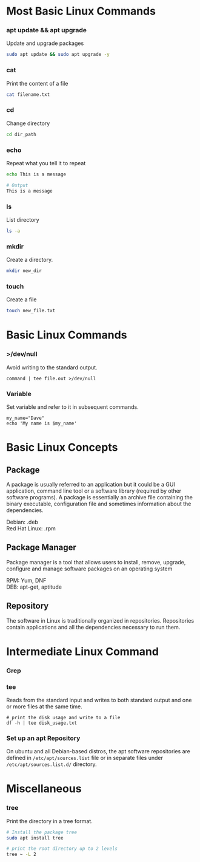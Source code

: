 # Most Basic Linux Commands

### apt update && apt upgrade
Update and upgrade packages
``` bash
sudo apt update && sudo apt upgrade -y
```

### cat
Print the content of a file
``` bash
cat filename.txt
```

### cd
Change directory
``` bash
cd dir_path
```

### echo
Repeat what you tell it to repeat
``` bash
echo This is a message
```
``` bash
# Output
This is a message
```

### ls
List directory
``` bash
ls -a
```

### mkdir
Create a directory.
``` bash
mkdir new_dir
```

### touch
Create a file
``` bash
touch new_file.txt
```

# Basic Linux Commands

### >/dev/null
Avoid writing to the standard output.
```
command | tee file.out >/dev/null
```

### Variable
Set variable and refer to it in subsequent commands.
```
my_name="Dave"
echo 'My name is $my_name'
```

# Basic Linux Concepts

## Package
A package is usually referred to an application but it could be a GUI application, command line tool or a software library (required by other software programs). A package is essentially an archive file containing the binary executable, configuration file and sometimes information about the dependencies.  

Debian: .deb  
Red Hat Linux: .rpm


## Package Manager
Package manager is a tool that allows users to install, remove, upgrade, configure and manage software packages on an operating system

RPM: Yum, DNF  
DEB: apt-get, aptitude

## Repository
The software in Linux is traditionally organized in repositories. Repositories contain applications and all the dependencies necessary to run them.


# Intermediate Linux Command

### Grep


### tee
Reads from the standard input and writes to both standard output and one or more files at the same time.
```
# print the disk usage and write to a file
df -h | tee disk_usage.txt
```


### Set up an apt Repository

On ubuntu and all Debian-based distros, the apt software repositories are defined in `/etc/apt/sources.list` file or in separate files under `/etc/apt/sources.list.d/` directory.


# Miscellaneous

### tree
Print the directory in a tree format.
``` bash
# Install the package tree
sudo apt install tree
```

``` bash
# print the root directory up to 2 levels
tree ~ -L 2
```
